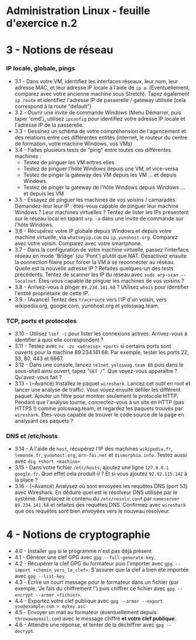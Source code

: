 # Administration Linux - feuille d'exercice n.2

# 3 - Notions de réseau

### IP locale, globale, pings

- 3.1 - Dans votre VM, identifiez les interfaces réseaux, leur nom, leur adresse MAC, et leur adresse IP locale à l'aide de `ip a`. (Eventuellement, comparez avec votre ancienne machine sous Stretch). Tapez également `ip route` et identifiez l'adresse IP de passerelle / gateway utilisée (cela correspond à la route "default")
- 3.2 - Ouvrir une invite de commande _Windows_ (Menu Démarrer, puis taper 'cmd'), utilisez `ipconfig` pour identifiez votre adresse IP locale et l'adresse IP de la passerelle.
- 3.3 - Dessinez un schéma de votre compréhension de l'agencement et des relations entre ces différentes entités (internet, le routeur du centre de formation, votre machine Windows, vos VMs)
- 3.4 - Faites plusieurs tests de "ping" entre toutes ces différentes machines :
  - Testez de pinguer les VM entres elles
  - Testez de pinguer l'hôte Windows depuis une VM, et vice-versa
  - Testez de pinger la gateway des VM depuis les VM ... et depuis Windows
  - Testez de pinger la gateway de l'hôte Windows depuis Windows ... et depuis les VM
- 3.5 - Essayez de pinguer les machines de vos voisins / camarades. Demandez-leur leur IP : êtes-vous capable de pinguer leur machine Windows ? Leur machines virtuelles ? Tentez de lister les IPs présentent sur le réseau local en tapant `arp -a` dans une invite de commande sur l'hôte Windows.
- 3.6 - Récupérez votre IP globale depuis Windows et depuis votre machine virtuelle, via `whatsmyip.com` ou `ip.yunohost.org`. Comparez avec votre voisin. Comparez avec votre smartphone.
- 3.7 - Dans la configuration de votre machine virtuelle, passez l'interface réseau en mode 'Bridge' (ou 'Pont') plutôt que NAT. Désactivez ensuite la connection filaire pour forcer la VM à se reconnecter au réseau. Quelle est la nouvelle adresse IP ? Refaites quelques-un des tests précédents. Tentez de scanner les IP du réseau avec `sudo arp-scan --localnet`. Êtes-vous capable de pinguer les machines de vos voisins ?
- 3.8 - Arrivez-vous à pinger `89.234.141.68` ? Utilisez `whois` pour identifier l'entité propriétaire de cette IP.
- 3.9 - (Avancé) Tentez des `traceroute` vers l'IP d'un voisin, vers wikipedia.org, google.com, yunohost.org et yoloswag.team.

### TCP, ports et protocoles

- 3.10 - Utilisez `lsof -i` pour lister les connexions actives. Arrivez-vous à identifier à quoi elle correspondent ?
- 3.11 - Testez avec `nc -zv <adresse> <port>` si certains ports sont ouverts pour la machine 89.234.141.68. Par exemple, tester les ports 22, 53, 80, 443 et 6667.
- 3.12 - Dans une console, lancez `telnet yoloswag.team 80` puis dans le sous-shell ainsi ouvert, tapez "`GET /`". Que voyez-vous apparaître ? Qu'avez-vous fait ?
- 3.13 - (~Avancé) Installez le paquet `wireshark`. Lancez cet outil en root et lancer une analyse de traffic. Vous voyez ensuite défiler les différent paquet. Ajouter un filtre pour montrer seulement le protocole HTTP. Pendant que l'analyse tourne, connectez-vous à un site en HTTP (pas HTTPS !) comme yoloswag.team, et regardez les paquets trouvés par `wireshark`. Êtes-vous capable de trouver le code source de la page en analysant ces paquets ?

### DNS et /etc/hosts

- 3.14 - À l'aide de `host`, récupérez l'IP des machines `wikipedia.fr`, `lemonde.fr`, `yunohost.org`, `arn-fai.net` et `dismorphia.info`. Testez aussi avec `dig +short <machine>`
- 3.15 - Dans votre fichier `/etc/hosts`, ajoutez une ligne `127.0.0.1 google.fr`. Quel effet cela produit-il ? Et si vous ajoutez `92.92.115.142` à la place ?
- 3.16 - (~Avancé) Analysez où sont envoyées les requêtes DNS (port 53) avec Wireshark. En déduire quel est le résolveur DNS utilisée par le système. Remplacez le contenu du `/etc/resolv.conf` par `nameserver 89.234.141.68` et refaites des requêtes DNS. Confirmez avec `wireshark` que ces requêtes sont bien envoyées vers le nouveau résolveur.

# 4 - Notions de cryptographie

- 4.0 - Installer `gpg` si le programme n'est pas déjà présent
- 4.1 - Générer une clef GPG avec `gpg --full-generate-key`.
- 4.2 - Récupérer la clef GPG du formateur puis l'importer avec `gpg --import <chemin_vers_la_clef>`. S'assurer que la clef a bien été importée avec `gpg --list-key`.
- 4.3 - Écrire un court message pour le formateur dans un fichier (par exemple, 'Je fais du chiffrement !') puis chiffrer ce fichier avec `gpg --encrypt --armor <fichier>`.
- 4.4 - Exportez votre clef publique avec `gpg --armor --export you@example.com > mykey.asc`
- 4.5 - Envoyer un mail au formateur (éventuellement depuis `throwawaymail.com`) avec le message chiffré **et votre clef publique**.
- 4.6 - Attendre une réponse, et tenter de la déchiffrer avec `gpg --decrypt`.
